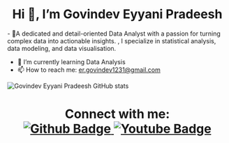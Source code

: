 <h1 align="center">Hi 👋, I’m Govindev Eyyani Pradeesh</h1>
- 👀A dedicated and detail-oriented Data Analyst with a passion for turning complex data into actionable insights. , I specialize in statistical analysis, data modeling, and data visualisation.

- 🌱 I’m currently learning Data Analysis
- 📫 How to reach me: er.govindev1231@gmail.com
  
![Govindev Eyyani Pradeesh GitHub stats](https://github-readme-stats.vercel.app/api?username=Ersaurabhkumar&show_icons=true&theme=dark)

<h1 align="center">  
Connect with me:
<div id="badges">
  <a href="https://github.com/Govindev Eyyani Pradeesh">
    <img src="https://img.shields.io/badge/Github-white?style=for-the-badge&logo=Github&logoColor=black" alt="Github Badge"/>
  </a>
  <a href="https://www.youtube.com/">
    <img src="https://img.shields.io/badge/YouTube-red?style=for-the-badge&logo=youtube&logoColor=white" alt="Youtube Badge"/>
  </a>
   <a href="https://https://www.instagram.com/govindev?igsh=MTB2ZWFlbDZqZmo5cg==">
    <img src="https://img.shields.io/badge/Instagram-purple?style=for-the- 
